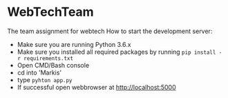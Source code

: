 # WebTechTeam
The team assignment for webtech
How to start the development server:
- Make sure you are running Python 3.6.x
- Make sure you installed all required packages by running `pip install -r requirements.txt`
- Open CMD/Bash console
- cd into 'Markis'
- type `pyhton app.py`
- If successful open webbrowser at <http://localhost:5000>